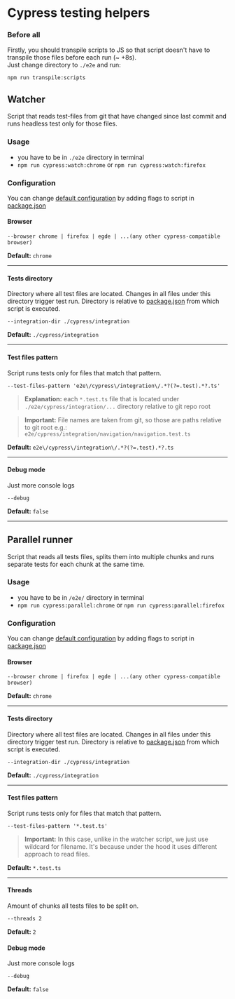 # Cypress testing helpers

### Before all
Firstly, you should transpile scripts to JS so that script doesn't have to transpile those files before each run (~ +8s).  
Just change directory to `./e2e` and run:
```
npm run transpile:scripts
```

## Watcher

Script that reads test-files from git that have changed since last commit and runs headless test only for those files.

### Usage

- you have to be in `./e2e` directory in terminal
- `npm run cypress:watch:chrome` or `npm run cypress:watch:firefox`

### Configuration

You can change [default configuration](scripts/watcher/watcher.config.ts) by adding flags to script
in [package.json](package.json)

#### Browser

```
--browser chrome | firefox | egde | ...(any other cypress-compatible browser)
```

**Default:** `chrome`

---

#### Tests directory

Directory where all test files are located. Changes in all files under this directory trigger test run. Directory is
relative to [package.json](package.json) from which script is executed.

```
--integration-dir ./cypress/integration
```

**Default:** `./cypress/integration`

---

#### Test files pattern

Script runs tests only for files that match that pattern.

```
--test-files-pattern 'e2e\/cypress\/integration\/.*?(?=.test).*?.ts'
```

> **Explanation:** each `*.test.ts` file that is located under `./e2e/cypress/integration/...` directory relative to git repo root

> **Important:** File names are taken from git, so those are paths relative to git root e.g.:  
> `e2e/cypress/integration/navigation/navigation.test.ts`

**Default:** `e2e\/cypress\/integration\/.*?(?=.test).*?.ts`

---

#### Debug mode

Just more console logs

```
--debug
```
**Default:** `false`

---

## Parallel runner
Script that reads all tests files, splits them into multiple chunks and runs separate tests for each chunk at the same time.

### Usage

- you have to be in `/e2e/` directory in terminal
- `npm run cypress:parallel:chrome` or `npm run cypress:parallel:firefox`

### Configuration

You can change [default configuration](scripts/parallelRunner/parallelRunner.config.ts) by adding flags to script
in [package.json](package.json)

#### Browser

```
--browser chrome | firefox | egde | ...(any other cypress-compatible browser)
```

**Default:** `chrome`

---

#### Tests directory

Directory where all test files are located. Changes in all files under this directory trigger test run. Directory is
relative to [package.json](package.json) from which script is executed.

```
--integration-dir ./cypress/integration
```

**Default:** `./cypress/integration`

---

#### Test files pattern

Script runs tests only for files that match that pattern.

```
--test-files-pattern '*.test.ts'
```

> **Important:** In this case, unlike in the watcher script, we just use wildcard for filename. It's because under the hood it uses different approach to read files.

**Default:** `*.test.ts`

---

#### Threads

Amount of chunks all tests files to be split on.

```
--threads 2
```

**Default:** `2`


#### Debug mode

Just more console logs

```
--debug
```
**Default:** `false`
